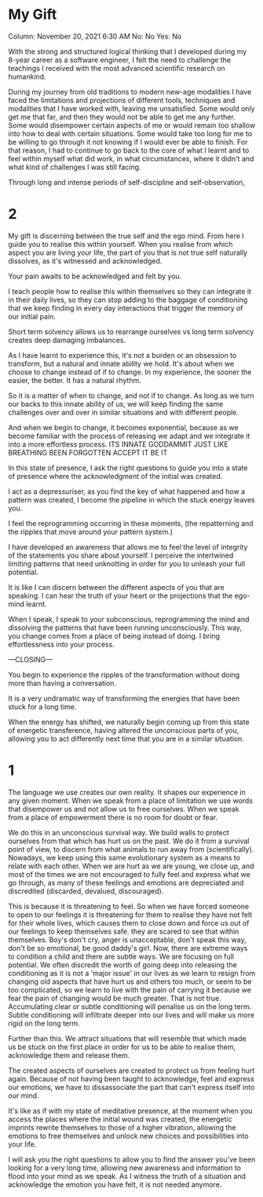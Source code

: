 # My Gift

Column: November 20, 2021 6:30 AM
No: No
Yes: No

With the strong and structured logical thinking that I developed during my 8-year career as a software engineer, I felt the need to challenge the teachings I received with the most advanced scientific research on humankind.

During my journey from old traditions to modern new-age modalities I have faced the limitations and projections of different tools, techniques and modalities that I have worked with, leaving me unsatisfied. Some would only get me that far, and then they would not be able to get me any further. Some would disempower certain aspects of me or would remain too shallow into how to deal with certain situations. Some would take too long for me to be willing to go through it not knowing if I would ever be able to finish. For that reason, I had to continue to go back to the core of what I learnt and to feel within myself what did work, in what circumstances, where it didn't and what kind of challenges I was still facing. 

Through long and intense periods of self-discipline and self-observation, 

# 2

My gift is discerning between the true self and the ego mind. From here I guide you to realise this within yourself. When you realise from which aspect you are living your life, the part of you that is not true self naturally dissolves, as it's witnessed and acknowledged. 

Your pain awaits to be acknowledged and felt by you. 

I teach people how to realise this within themselves so they can integrate it in their daily lives, so they can stop adding to the baggage of conditioning that we keep finding in every day interactions that trigger the memory of our initial pain.

Short term solvency allows us to rearrange ourselves vs long term  solvency creates deep damaging imbalances.

As I have learnt to experience this, it's not a burden or an obsession to transform, but a natural and innate ability we hold. It's about when we choose to change instead of if to change. In my experience, the sooner the easier, the better. It has a natural rhythm. 

So it is a matter of when to change, and not if to change. As long as we turn our backs to this innate ability of us, we will keep finding the same challenges over and over in similar situations and with different people.

And when we begin to change, it becomes exponential, because as we become familiar with the process of releasing we adapt and we integrate it into a more effortless process. ITS INNATE GODDAMMIT JUST LIKE BREATHING BEEN FORGOTTEN ACCEPT IT BE IT

In this state of presence, I ask the right questions to guide you into a state of presence where the acknowledgment of the initial was created.

I act as a depressuriser, as you find the key of what happened and how a pattern was created, I become the pipeline in which the stuck energy leaves you.

I feel the reprogramming occurring in these moments, (the repatterning and the ripples that move around your pattern system.)

I have developed an awareness that allows me to feel the level of integrity of the statements you share about yourself. I perceive the intertwined limiting patterns that need unknotting in order for you to unleash your full potential. 

It is like I can discern between the different aspects of you that are speaking. I can hear the truth of your heart or the projections that the ego-mind learnt.

When I speak, I speak to your subconscious, reprogramming the mind and dissolving the patterns that have been running unconsciously. This way, you change comes from a place of being instead of doing. I bring effortlessness into your process.

—CLOSING—

You begin to experience the ripples of the transformation without doing more than having a conversation.

It is a very undramatic way of transforming the energies that have been stuck for a long time.

When the energy has shifted, we naturally begin coming up from this state of energetic transference, having altered the unconscious parts of you, allowing you to act differently next time that you are in a similar situation. 

# 1

The language we use creates our own reality. It shapes our experience in any given moment. When we speak from a place of limitation we use words that disempower us and not allow us to free ourselves. When we speak from a place of empowerment there is no room for doubt or fear.

We do this in an unconscious survival way. We build walls to protect ourselves from that which has hurt us on the past. We do it from a survival point of view, to discern from what animals to run away from (scientifically). Nowadays, we keep using this same evolutionary system as a means to relate with each other. When we are hurt as we are young, we close up, and most of the times we are not encouraged to fully feel and express what we go through, as many of these feelings and emotions are depreciated and discredited (discarded, devalued, discouraged). 

This is because it is threatening to feel. So when we have forced someone to open to our feelings it is threatening for them to realise they have not felt for their whole lives, which causes them to close down and force us out of our feelings to keep themselves safe. they are scared to see that within themselves. Boy's don't cry, anger is unacceptable, don't speak this way, don't be so emotional, be good daddy's girl. Now, there are extreme ways to condition a child and there are subtle ways. We are focusing on full potential. We often discredit the worth of going deep into releasing the conditioning as it is not a 'major issue' in our lives as we learn to resign from changing old aspects that have hurt us and others too much, or seem to be too complicated, so we learn to live with the pain of carrying it because we fear the pain of changing would be much greater. That is not true. Accumulating clear or subtle conditioning will penalise us on the long term. Subtle conditioning will infiltrate deeper into our lives and will make us more rigid on the long term. 

Further than this. We attract situations that will resemble that which made us be stuck on the first place in order for us to be able to realise them, acknowledge them and release them. 

The created aspects of ourselves are created to protect us from feeling hurt again. Because of not having been taught to acknowledge, feel and express our emotions, we have to dissassociate the part that can't express itself into our mind.

It's like as if with my state of meditative presence, at the moment when you access the places where the initial wound was created, the energetic imprints rewrite themselves to those of a higher vibration, allowing the emotions to free themselves and unlock new choices and possibilities into your life. 

I will ask you the right questions to allow you to find the answer you've been looking for a very long time, allowing new awareness and information to flood into your mind as we speak. As I witness the truth of a situation and acknowledge the emotion you have felt, it is not needed anymore.